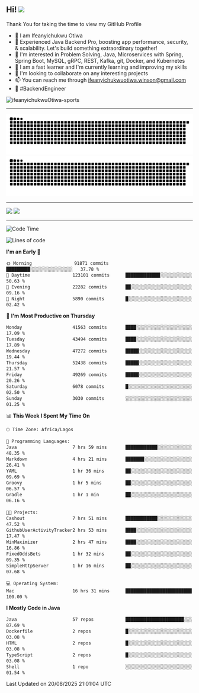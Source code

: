 <!-- BLOG-POST-LIST:START --><!-- BLOG-POST-LIST:END -->

## Hi! <img src="https://media.giphy.com/media/hvRJCLFzcasrR4ia7z/giphy.gif" width="4%"> 

Thank You for taking the time to view my GitHub Profile

- 👋 I am Ifeanyichukwu Otiwa
- 🚀 Experienced Java Backend Pro, boosting app performance, security, & scalability. Let's build something extraordinary together!
- 👀 I'm interested in Problem Solving, Java, Microservices with Spring, Spring Boot, MySQL, gRPC, REST, Kafka, git, Docker, and Kubernetes
- 🌱 I am a fast learner and I'm currently learning and improving my skills
- 💞️ I'm looking to collaborate on any interesting projects
- 📫 You can reach me through ifeanyichukwuotiwa.winson@gmail.com
- 🚀 #BackendEngineer

<p align="left" marginTop="10px"> <img src="https://komarev.com/ghpvc/?username=ifeanyichukwuOtiwa-sports&label=Profile%20views&color=0e75b6&style=for-the-badge" alt="ifeanyichukwuOtiwa-sports" /> </p>

***

<!--🐍📈SNAKEGRAPH / 🌐WEBSITE: https://github.com/Platane/snk -->
![github contribution grid snake animation](https://raw.githubusercontent.com/ifeanyichukwuOtiwa-sports/ifeanyichukwuOtiwa-sports/output/github-contribution-grid-snake-dark.svg#gh-dark-mode-only)![github contribution grid snake animation](https://raw.githubusercontent.com/ifeanyichukwuOtiwa-sports/ifeanyichukwuOtiwa-sports/output/github-contribution-grid-snake.svg#gh-light-mode-only)

***

<p float="left">
  <img float="left" src="https://github-readme-stats.vercel.app/api?username=ifeanyichukwuOtiwa-sports&count_private=true&include_all_commits=true&theme=react&show_icons=true" />
  <img float="right" src="https://github-readme-stats.vercel.app/api/top-langs/?username=ifeanyichukwuOtiwa-sports&layout=compact&show_icons=true&theme=react" /> 
</p>

***



<!--START_SECTION:waka-->
![Code Time](http://img.shields.io/badge/Code%20Time-4%2C108%20hrs%2030%20mins-blue)

![Lines of code](https://img.shields.io/badge/From%20Hello%20World%20I%27ve%20Written-65.4%20million%20lines%20of%20code-blue)

**I'm an Early 🐤** 

```text
🌞 Morning                91871 commits       █████████░░░░░░░░░░░░░░░░   37.78 % 
🌆 Daytime                123101 commits      █████████████░░░░░░░░░░░░   50.63 % 
🌃 Evening                22282 commits       ██░░░░░░░░░░░░░░░░░░░░░░░   09.16 % 
🌙 Night                  5890 commits        █░░░░░░░░░░░░░░░░░░░░░░░░   02.42 % 
```
📅 **I'm Most Productive on Thursday** 

```text
Monday                   41563 commits       ████░░░░░░░░░░░░░░░░░░░░░   17.09 % 
Tuesday                  43494 commits       ████░░░░░░░░░░░░░░░░░░░░░   17.89 % 
Wednesday                47272 commits       █████░░░░░░░░░░░░░░░░░░░░   19.44 % 
Thursday                 52438 commits       █████░░░░░░░░░░░░░░░░░░░░   21.57 % 
Friday                   49269 commits       █████░░░░░░░░░░░░░░░░░░░░   20.26 % 
Saturday                 6078 commits        █░░░░░░░░░░░░░░░░░░░░░░░░   02.50 % 
Sunday                   3030 commits        ░░░░░░░░░░░░░░░░░░░░░░░░░   01.25 % 
```


📊 **This Week I Spent My Time On** 

```text
🕑︎ Time Zone: Africa/Lagos

💬 Programming Languages: 
Java                     7 hrs 59 mins       ████████████░░░░░░░░░░░░░   48.35 % 
Markdown                 4 hrs 21 mins       ███████░░░░░░░░░░░░░░░░░░   26.41 % 
YAML                     1 hr 36 mins        ██░░░░░░░░░░░░░░░░░░░░░░░   09.69 % 
Groovy                   1 hr 5 mins         ██░░░░░░░░░░░░░░░░░░░░░░░   06.57 % 
Gradle                   1 hr 1 min          ██░░░░░░░░░░░░░░░░░░░░░░░   06.16 % 

🐱‍💻 Projects: 
Cashout                  7 hrs 51 mins       ████████████░░░░░░░░░░░░░   47.52 % 
GithubUserActivityTracker2 hrs 53 mins       ████░░░░░░░░░░░░░░░░░░░░░   17.47 % 
WinMaximizer             2 hrs 47 mins       ████░░░░░░░░░░░░░░░░░░░░░   16.86 % 
FixedOddsBets            1 hr 32 mins        ██░░░░░░░░░░░░░░░░░░░░░░░   09.35 % 
SimpleHttpServer         1 hr 16 mins        ██░░░░░░░░░░░░░░░░░░░░░░░   07.68 % 

💻 Operating System: 
Mac                      16 hrs 31 mins      █████████████████████████   100.00 % 
```

**I Mostly Code in Java** 

```text
Java                     57 repos            ██████████████████████░░░   87.69 % 
Dockerfile               2 repos             █░░░░░░░░░░░░░░░░░░░░░░░░   03.08 % 
HTML                     2 repos             █░░░░░░░░░░░░░░░░░░░░░░░░   03.08 % 
TypeScript               2 repos             █░░░░░░░░░░░░░░░░░░░░░░░░   03.08 % 
Shell                    1 repo              ░░░░░░░░░░░░░░░░░░░░░░░░░   01.54 % 
```




 Last Updated on 20/08/2025 21:01:04 UTC
<!--END_SECTION:waka-->

<!--
<p align="center">
![trophy](https://github-profile-trophy.vercel.app/?username=ifeanyichukwuOtiwa-sports&theme=onedark) (https://github.com/ryo-ma/github-profile-trophy)
</p>
-->

<!---
ifeanyi-otiwa/ifeanyi-otiwa is a ✨ special ✨ repository because its `README.md` (this file) appears on your GitHub profile.
You can click the Preview link to take a look at your changes.
--->
